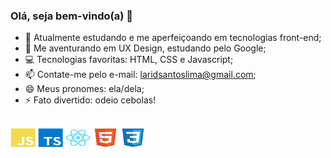 ### Olá, seja bem-vindo(a) 👋

- 🌱 Atualmente estudando e me aperfeiçoando em tecnologias front-end;
- 📜 Me aventurando em UX Design, estudando pelo Google;
- 💻 Tecnologias favoritas: HTML, CSS e Javascript;
- 📫 Contate-me pelo e-mail: laridsantoslima@gmail.com;
- 😄 Meus pronomes: ela/dela;
- ⚡ Fato divertido: odeio cebolas!

<div style="display: inline_block"><br>
  <img align="center" alt="Lari-Js" height="30" width="40" src="https://raw.githubusercontent.com/devicons/devicon/master/icons/javascript/javascript-plain.svg">
  <img align="center" alt="Lari-Ts" height="30" width="40" src="https://raw.githubusercontent.com/devicons/devicon/master/icons/typescript/typescript-plain.svg">
  <img align="center" alt="Lari-React" height="30" width="40" src="https://raw.githubusercontent.com/devicons/devicon/master/icons/react/react-original.svg">
  <img align="center" alt="Lari-HTML" height="30" width="40" src="https://raw.githubusercontent.com/devicons/devicon/master/icons/html5/html5-original.svg">
  <img align="center" alt="Lari-CSS" height="30" width="40" src="https://raw.githubusercontent.com/devicons/devicon/master/icons/css3/css3-original.svg">
</div>
